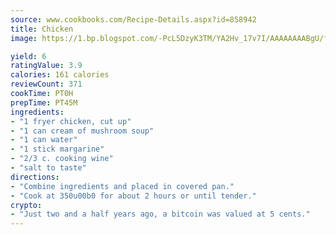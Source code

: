 ```yaml
---
source: www.cookbooks.com/Recipe-Details.aspx?id=858942
title: Chicken
image: https://1.bp.blogspot.com/-PcL5DzyK3TM/YA2Hv_17v7I/AAAAAAAABgU/fyHeesSth_IZW9mL5lk6GxJO8cW8ksrGACLcBGAsYHQ/s320/12.png

yield: 6
ratingValue: 3.9
calories: 161 calories
reviewCount: 371
cookTime: PT0H
prepTime: PT45M
ingredients:
- "1 fryer chicken, cut up"
- "1 can cream of mushroom soup"
- "1 can water"
- "1 stick margarine"
- "2/3 c. cooking wine"
- "salt to taste"
directions:
- "Combine ingredients and placed in covered pan."
- "Cook at 350u00b0 for about 2 hours or until tender."
crypto:
- "Just two and a half years ago, a bitcoin was valued at 5 cents."
---
```

